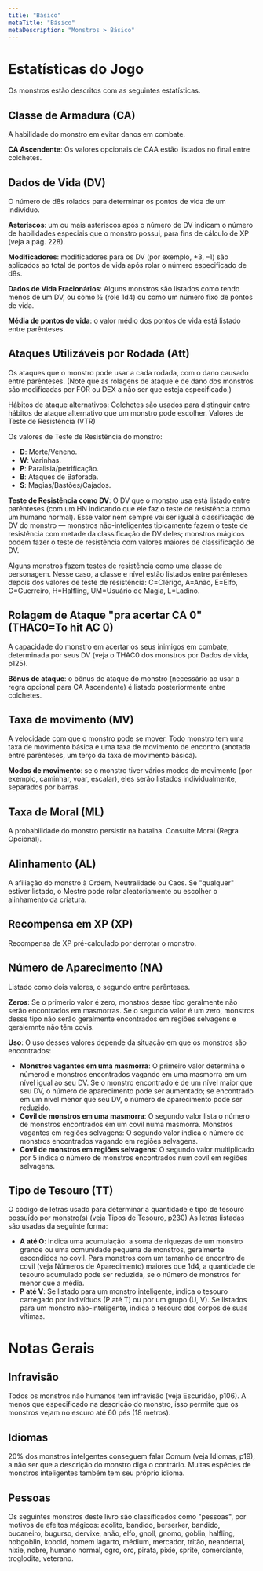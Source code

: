 ```yaml
---
title: "Básico"
metaTitle: "Básico"
metaDescription: "Monstros > Básico"
---
```




# Estatísticas do Jogo

Os monstros estão descritos com as seguintes estatísticas.

## Classe de Armadura (CA)

A habilidade do monstro em evitar danos em combate.

**CA Ascendente**: Os valores opcionais de CAA estão listados no final entre colchetes.

## Dados de Vida (DV)

O número de d8s rolados para determinar os pontos de vida de um indivíduo.

**Asteriscos**: um ou mais asteriscos após o número de DV indicam o número de habilidades especiais que o monstro possui, para fins de cálculo de XP (veja a pág. 228).

**Modificadores**: modificadores para os DV (por exemplo, +3, –1) são aplicados ao total de pontos de vida após rolar o número especificado de d8s.

**Dados de Vida Fracionários**: Alguns monstros são listados como tendo menos de um DV, ou como ½ (role 1d4) ou como um número fixo de pontos de vida.

**Média de pontos de vida**: o valor médio dos pontos de vida está listado entre parênteses.

## Ataques Utilizáveis por Rodada (Att)

Os ataques que o monstro pode usar a cada rodada, com o dano causado entre parênteses. (Note que as rolagens de ataque e de dano dos monstros são modificadas por FOR ou DEX a não ser que esteja especificado.)

Hábitos de ataque alternativos: Colchetes são usados para distinguir entre hábitos de ataque alternativo que um monstro pode escolher.
Valores de Teste de Resistência (VTR)

Os valores de Teste de Resistência do monstro:

* **D**: Morte/Veneno.
* **W**: Varinhas.
* **P**: Paralisia/petrificação.
* **B**: Ataques de Baforada.
* **S**: Magias/Bastões/Cajados.

**Teste de Resistência como DV**: O DV que o monstro usa está listado entre parênteses (com um HN indicando que ele faz o teste de resistência como um humano normal). Esse valor nem sempre vai ser igual à classificação de DV do monstro — monstros não-inteligentes tipicamente fazem o teste de resistência com metade da classificação de DV deles; monstros mágicos podem fazer o teste de resistência com valores maiores de classificação de DV.

Alguns monstros fazem testes de resistência como uma classe de personagem. Nesse caso, a classe e nível estão listados entre parênteses depois dos valores de teste de resistência: C=Clérigo, A=Anão, E=Elfo, G=Guerreiro, H=Halfling, UM=Usuário de Magia, L=Ladino.

## Rolagem de Ataque "pra acertar CA 0" (THAC0=To hit AC 0)

A capacidade do monstro em acertar os seus inimigos em combate, determinada por seus DV (veja o THAC0 dos monstros por Dados de vida, p125).

**Bônus de ataque**: o bônus de ataque do monstro (necessário ao usar a regra opcional para CA Ascendente) é listado posteriormente entre colchetes.

## Taxa de movimento (MV)

A velocidade com que o monstro pode se mover. Todo monstro tem uma taxa de movimento básica e uma taxa de movimento de encontro (anotada entre parênteses, um terço da taxa de movimento básica).

**Modos de movimento**: se o monstro tiver vários modos de movimento (por exemplo, caminhar, voar, escalar), eles serão listados individualmente, separados por barras.

## Taxa de Moral (ML)

A probabilidade do monstro persistir na batalha. Consulte Moral (Regra Opcional).

## Alinhamento (AL)

A afiliação do monstro à Ordem, Neutralidade ou Caos. Se "qualquer" estiver listado, o Mestre pode rolar aleatoriamente ou escolher o alinhamento da criatura.

## Recompensa em XP (XP)

Recompensa de XP pré-calculado por derrotar o monstro.

## Número de Aparecimento (NA)

Listado como dois valores, o segundo entre parênteses.

**Zeros**: Se o primerio valor é zero, monstros desse tipo geralmente não serão encontrados em masmorras. Se o segundo valor é um zero, monstros desse tipo não serão geralmente encontrados em regiões selvagens e geralemnte não têm covis.

**Uso**: O uso desses valores depende da situação em que os monstros são encontrados:

* **Monstros vagantes em uma masmorra**: O primeiro valor determina o númerod e monstros encontrados vagando em uma masmorra em um nível igual ao seu DV. Se o monstro encontrado é de um nível maior que seu DV, o número de aparecimento pode ser aumentado; se encontrado em um nível menor que seu DV, o número de aparecimento pode ser reduzido.
* **Covil de monstros em uma masmorra**: O segundo valor lista o número de monstros encontrados em um covil numa masmorra.
Monstros vagantes em regiões selvagens: O segundo valor indica o número de monstros encontrados vagando em regiões selvagens.
* **Covil de monstros em regiões selvagens**: O segundo valor multiplicado por 5 indica o número de monstros encontrados num covil em regiões selvagens.

## Tipo de Tesouro (TT)

O código de letras usado para determinar a quantidade e tipo de tesouro possuído por monstro(s) (veja Tipos de Tesouro, p230) As letras listadas são usadas da seguinte forma:

* **A até O**: Indica uma acumulação: a soma de riquezas de um monstro grande ou uma ocmunidade pequena de monstros, geralmente escondidos no covil. Para monstros com um tamanho de encontro de covil (veja Números de Aparecimento) maiores que 1d4, a quantidade de tesouro acumulado pode ser reduzida, se o número de monstros for menor que a média.
* **P até V**: Se listado para um monstro inteligente, indica o tesouro carregado por indivíduos (P até T) ou por um grupo (U, V). Se listados para um monstro não-inteligente, indica o tesouro dos corpos de suas vítimas.

# Notas Gerais

## Infravisão

Todos os monstros não humanos tem infravisão (veja Escuridão, p106). A menos que especificado na descrição do monstro, isso permite que os monstros vejam no escuro até 60 pés (18 metros).

## Idiomas

20% dos monstros intelgentes conseguem falar Comum (veja Idiomas, p19), a não ser que a descrição do monstro diga o contrário. Muitas espécies de monstros inteligentes também tem seu próprio idioma.

## Pessoas

Os seguintes monstros deste livro são classificados como "pessoas", por motivos de efeitos mágicos: acólito, bandido, berserker, bandido, bucaneiro, bugurso, dervixe, anão, elfo, gnoll, gnomo, goblin, halfling, hobgoblin, kobold, homem lagarto, médium, mercador, tritão, neandertal, nixie, nobre, humano normal, ogro, orc, pirata, pixie, sprite, comerciante, troglodita, veterano.
